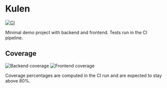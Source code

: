 # Kulen

[![CI](https://github.com/example/repo/actions/workflows/build-push-images.yml/badge.svg)](https://github.com/example/repo/actions/workflows/build-push-images.yml)

Minimal demo project with backend and frontend. Tests run in the CI pipeline.

## Coverage

![Backend coverage](https://img.shields.io/badge/backend-80%25-brightgreen)
![Frontend coverage](https://img.shields.io/badge/frontend-100%25-brightgreen)

Coverage percentages are computed in the CI run and are expected to stay above 80%.
